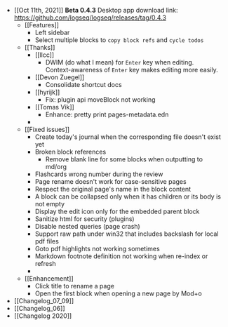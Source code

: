 - [[Oct 11th, 2021]]
  **Beta 0.4.3**
  Desktop app download link: https://github.com/logseq/logseq/releases/tag/0.4.3
	- [[Features]]
		- Left sidebar
		- Select multiple blocks to `copy block refs` and `cycle todos`
	- [[Thanks]]
		- [[llcc]]
			- DWIM (do what I mean) for `Enter` key when editing.  
			  Context-awareness of `Enter` key makes editing more easily.
		- [[Devon Zuegel]]
			- Consolidate shortcut docs
		- [[hyrijk]]
			- Fix: plugin api moveBlock not working
		- [[Tomas Vik]]
			- Enhance: pretty print pages-metadata.edn
		-
	- [[Fixed issues]]
		- Create today's journal when the corresponding file doesn't exist yet
		- Broken block references
			- Remove blank line for some blocks when outputting to md/org
		- Flashcards wrong number during the review
		- Page rename doesn't work for case-sensitive pages
		- Respect the original page's name in the block content
		- A block can be collapsed only when it has children or its body is not empty
		- Display the edit icon only for the embedded parent block
		- Sanitize html for security (plugins)
		- Disable nested queries (page crash)
		- Support raw path under win32 that includes backslash for local pdf files
		- Goto pdf highlights not working sometimes
		- Markdown footnote definition not working when re-index or refresh
		-
	- [[Enhancement]]
		- Click title to rename a page
		- Open the first block when opening a new page by Mod+o
- [[Changelog_07_09]]
- [[Changelog_06]]
- [[Changelog 2020]]